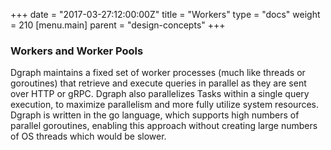 +++
date = "2017-03-27:12:00:00Z"
title = "Workers"
type = "docs"
weight = 210
[menu.main]
    parent = "design-concepts"
+++

### Workers and Worker Pools
Dgraph maintains a fixed set of worker processes (much like threads or goroutines) that retrieve and execute queries in parallel as they are sent over HTTP or gRPC. Dgraph also parallelizes Tasks within a single query execution, to maximize parallelism and more fully utilize system resources. Dgraph is written in the go language, which supports high numbers of parallel goroutines, enabling this approach without creating large numbers of OS threads which would be slower.
